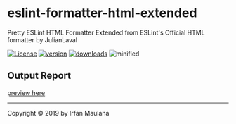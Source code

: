 # eslint-formatter-html-extended

Pretty ESLint HTML Formatter Extended from ESLint's Official HTML formatter by JulianLaval

[![License](https://img.shields.io/github/license/mazipan/eslint-formatter-html-extended.svg?longCache=true)](https://github.com/mazipan/eslint-formatter-html-extended) [![version](https://img.shields.io/npm/v/eslint-formatter-html-extended.svg?maxAge=3600)](https://www.npmjs.com/package/eslint-formatter-html-extended)
[![downloads](https://img.shields.io/npm/dt/eslint-formatter-html-extended.svg?maxAge=86400)](https://www.npmjs.com/package/eslint-formatter-html-extended) ![minified](https://badgen.net/bundlephobia/minzip/eslint-formatter-html-extended)

## Output Report

[preview here](http://htmlpreview.github.io/?https://github.com/mazipan/eslint-formatter-html-extended/blob/master/eslint-report.html)


---

Copyright © 2019 by Irfan Maulana

